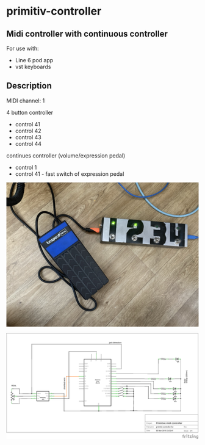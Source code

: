 # primitiv-controller
## Midi controller with continuous controller

For use with:
* Line 6 pod app
* vst keyboards

## Description

MIDI channel: 1

4 button controller
 - control 41
 - control 42
 - control 43
 - control 44
 
 continues controller (volume/expression pedal)
 - control 1
 - control 41 - fast switch of expression pedal
 

 
 ![Photo](/photo.jpeg)
 
![Scheme](/primitiv-controller_schem.png)
